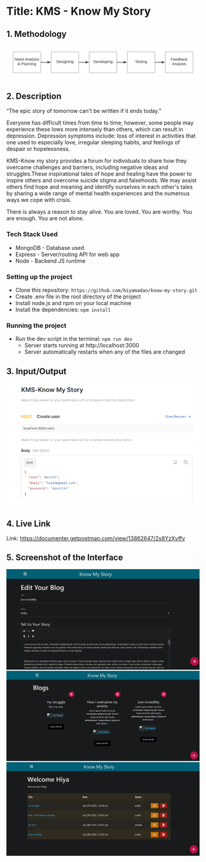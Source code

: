 # Title: KMS - Know My Story

## 1. Methodology

![](images/Methodology.png)

## 2. Description
“The epic story of tomorrow can't be written if it ends today.”

Everyone has difficult times from time to time; however, some people may experience these lows more intensely than others, which can result in depression. Depression symptoms include: loss of interest in activities that one used to especially love, irregular sleeping habits, and feelings of despair or hopelessness. 

KMS-Know my story provides a forum for individuals to share how they overcame challenges and barriers, including negative ideas and struggles.These inspirational tales of hope and healing have the power to inspire others and overcome suicide stigma and falsehoods. We may assist others find hope and meaning and identify ourselves in each other's tales by sharing a wide range of mental health experiences and the numerous ways we cope with crisis.

There is always a reason to stay alive. You are loved. You are worthy. You are enough. You are not alone.

### Tech Stack Used

- MongoDB - Database used
- Express - Server/routing API for web app
- Node - Backend JS runtime

### Setting up the project

- Clone this repository: `https://github.com/hiyamadan/know-my-story.git`
- Create .env file in the root directory of the project
- Install node.js and npm on your local machine
- Install the dependencies: `npm install`

### Running the project

- Run the dev script in the terminal: `npm run dev`
  - Server starts running at http://localhost:3000
  - Server automatically restarts when any of the files are changed

## 3. Input/Output
![](images/kms4.png)


## 4. Live Link

Link: https://documenter.getpostman.com/view/13862647/2s8YzXvffv

## 5. Screenshot of the Interface
![](images/kms2.png)
![](images/kms3.png)
![](images/kms1.png)



